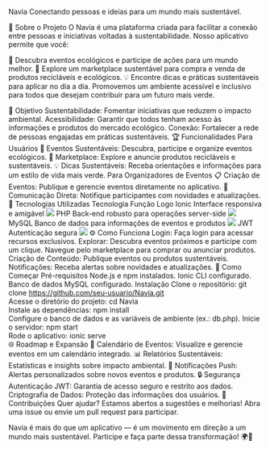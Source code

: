 Navia
Conectando pessoas e ideias para um mundo mais sustentável.

📖 Sobre o Projeto
O Navia é uma plataforma criada para facilitar a conexão entre pessoas e iniciativas voltadas à sustentabilidade. Nosso aplicativo permite que você:

🌱 Descubra eventos ecológicos e participe de ações para um mundo melhor.
🛒 Explore um marketplace sustentável para compra e venda de produtos recicláveis e ecológicos.
💡 Encontre dicas e práticas sustentáveis para aplicar no dia a dia.
Promovemos um ambiente acessível e inclusivo para todos que desejam contribuir para um futuro mais verde.

🎯 Objetivo
Sustentabilidade: Fomentar iniciativas que reduzem o impacto ambiental.
Acessibilidade: Garantir que todos tenham acesso às informações e produtos do mercado ecológico.
Conexão: Fortalecer a rede de pessoas engajadas em práticas sustentáveis.
🏆 Funcionalidades
Para Usuários
🌟 Eventos Sustentáveis: Descubra, participe e organize eventos ecológicos.
🛒 Marketplace: Explore e anuncie produtos recicláveis e sustentáveis.
💡 Dicas Sustentáveis: Receba orientações e informações para um estilo de vida mais verde.
Para Organizadores de Eventos
📋 Criação de Eventos: Publique e gerencie eventos diretamente no aplicativo.
🔔 Comunicação Direta: Notifique participantes com novidades e atualizações.
📱 Tecnologias Utilizadas
Tecnologia	Função	Logo
Ionic	Interface responsiva e amigável	<img src="https://img.shields.io/badge/Ionic-3880FF?style=for-the-badge&logo=ionic&logoColor=white" />
PHP	Back-end robusto para operações server-side	<img src="https://img.shields.io/badge/PHP-777BB4?style=for-the-badge&logo=php&logoColor=white" />
MySQL	Banco de dados para informações de eventos e produtos	<img src="https://img.shields.io/badge/MySQL-005C84?style=for-the-badge&logo=mysql&logoColor=white" />
JWT	Autenticação segura	<img src="https://img.shields.io/badge/JWT-000000?style=for-the-badge&logo=jsonwebtokens&logoColor=white" />
⚙️ Como Funciona
Login: Faça login para acessar recursos exclusivos.
Explorar:
Descubra eventos próximos e participe com um clique.
Navegue pelo marketplace para comprar ou anunciar produtos.
Criação de Conteúdo:
Publique eventos ou produtos sustentáveis.
Notificações: Receba alertas sobre novidades e atualizações.
🚀 Como Começar
Pré-requisitos
Node.js e npm instalados.
Ionic CLI configurado.
Banco de dados MySQL configurado.
Instalação
Clone o repositório:
git clone https://github.com/seu-usuario/Navia.git  
Acesse o diretório do projeto:
cd Navia  
Instale as dependências:
npm install  
Configure o banco de dados e as variáveis de ambiente (ex.: db.php).
Inicie o servidor:
npm start  
Rode o aplicativo:
ionic serve  
🌐 Roadmap e Expansão
📅 Calendário de Eventos: Visualize e gerencie eventos em um calendário integrado.
📊 Relatórios Sustentáveis: Estatísticas e insights sobre impacto ambiental.
🔔 Notificações Push: Alertas personalizados sobre novos eventos e produtos.
🔒 Segurança
Autenticação JWT: Garantia de acesso seguro e restrito aos dados.
Criptografia de Dados: Proteção das informações dos usuários.
🤝 Contribuições
Quer ajudar? Estamos abertos a sugestões e melhorias! Abra uma issue ou envie um pull request para participar.

Navia é mais do que um aplicativo — é um movimento em direção a um mundo mais sustentável. Participe e faça parte dessa transformação! 🌍💚

